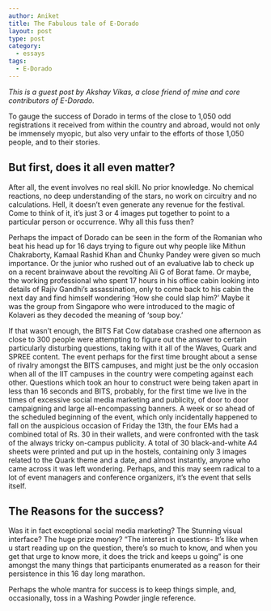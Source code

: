```yaml
---
author: Aniket
title: The Fabulous tale of E-Dorado
layout: post
type: post
category:
  - essays
tags:
  - E-Dorado
---
```

*This is a guest post by Akshay Vikas, a close friend of mine and core contributors of E-Dorado.*

To gauge the success of Dorado in terms of the close to 1,050 odd registrations it received from within the country and abroad, would not only be immensely myopic, but also very unfair to the efforts of those 1,050 people, and to their stories.

## But first, does it all even matter?

After all, the event involves no real skill. No prior knowledge. No chemical reactions, no deep understanding of the stars, no work on circuitry and no calculations. Hell, it doesn’t even generate any revenue for the festival. Come to think of it, it’s just 3 or 4 images put together to point to a particular person or occurrence. Why all this fuss then?

Perhaps the impact of Dorado can be seen in the form of the Romanian who beat his head up for 16 days trying to figure out why people like Mithun Chakraborty, Kamaal Rashid Khan and Chunky Pandey were given so much importance. Or the junior who rushed out of an evaluative lab to check up on a recent brainwave about the revolting Ali G of Borat fame. Or maybe, the working professional who spent 17 hours in his office cabin looking into details of Rajiv Gandhi’s assassination, only to come back to his cabin the next day and find himself wondering ‘How she could slap him?’ Maybe it was the group from Singapore who were introduced to the magic of Kolaveri as they decoded the meaning of ‘soup boy.’

If that wasn’t enough, the BITS Fat Cow database crashed one afternoon as close to 300 people were attempting to figure out the answer to certain particularly disturbing questions, taking with it all of the Waves, Quark and SPREE content. The event perhaps for the first time brought about a sense of rivalry amongst the BITS campuses, and might just be the only occasion when all of the IIT campuses in the country were competing against each other. Questions which took an hour to construct were being taken apart in less than 16 seconds and BITS, probably, for the first time we live in the times of excessive social media marketing and publicity, of door to door campaigning and large all-encompassing banners. A week or so ahead of the scheduled beginning of the event, which only incidentally happened to fall on the auspicious occasion of Friday the 13th, the four EMs had a combined total of Rs. 30 in their wallets, and were confronted with the task of the always tricky on-campus publicity. A total of 30 black-and-white A4 sheets were printed and put up in the hostels, containing only 3 images related to the Quark theme and a date, and almost instantly, anyone who came across it was left wondering. Perhaps, and this may seem radical to a lot of event managers and conference organizers, it’s the event that sells itself.

## The Reasons for the success?

Was it in fact exceptional social media marketing? The Stunning visual interface? The huge prize money? “The interest in questions- It’s like when u start reading up on the question, there’s so much to know, and when you get that urge to know more, it does the trick and keeps u going” is one amongst the many things that participants enumerated as a reason for their persistence in this 16 day long marathon.

Perhaps the whole mantra for success is to keep things simple, and, occasionally, toss in a Washing Powder jingle reference.